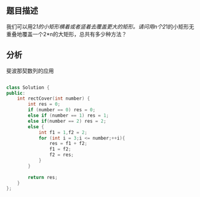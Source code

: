 ## 题目描述
我们可以用2*1的小矩形横着或者竖着去覆盖更大的矩形。请问用n个2*1的小矩形无重叠地覆盖一个2*n的大矩形，总共有多少种方法？

## 分析
斐波那契数列的应用
```c++

class Solution {
public:
    int rectCover(int number) {
        int res = 0;
        if (number == 0) res = 0;
        else if (number == 1) res = 1;
        else if(number == 2) res = 2;
        else {
            int f1 = 1,f2 = 2;
            for (int i = 3;i <= number;++i){
                res = f1 + f2;
                f1 = f2;
                f2 = res;
            }
        }
        
        return res;
    }
};
```
